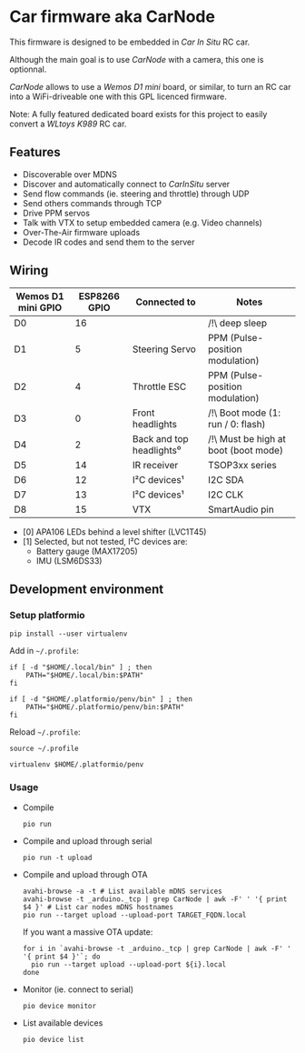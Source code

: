 # Car firmware aka CarNode

This firmware is designed to be embedded in _Car In Situ_ RC car.

Although the main goal is to use _CarNode_ with a camera, this one is optionnal.

_CarNode_ allows to use a _Wemos D1 mini_ board, or similar, to turn an RC car into a WiFi-driveable one with this GPL licenced firmware.

Note: A fully featured dedicated board exists for this project to easily convert a _WLtoys K989_ RC car.

## Features

 * Discoverable over MDNS
 * Discover and automatically connect to _CarInSitu_ server
 * Send flow commands (ie. steering and throttle) through UDP
 * Send others commands through TCP
 * Drive PPM servos
 * Talk with VTX to setup embedded camera (e.g. Video channels)
 * Over-The-Air firmware uploads
 * Decode IR codes and send them to the server

## Wiring

| Wemos D1 mini GPIO | ESP8266 GPIO | Connected to             | Notes                                |
|--------------------|--------------|--------------------------|--------------------------------------|
| D0                 | 16           |                          | /!\ deep sleep                       |
| D1                 | 5            | Steering Servo           | PPM (Pulse-position modulation)      |
| D2                 | 4            | Throttle ESC             | PPM (Pulse-position modulation)      |
| D3                 | 0            | Front headlights         | /!\ Boot mode (1: run / 0: flash)    |
| D4                 | 2            | Back and top headlights⁰ | /!\ Must be high at boot (boot mode) |
| D5                 | 14           | IR receiver              | TSOP3xx series                       |
| D6                 | 12           | I²C devices¹             | I2C SDA                              |
| D7                 | 13           | I²C devices¹             | I2C CLK                              |
| D8                 | 15           | VTX                      | SmartAudio pin                       |

 - [0] APA106 LEDs behind a level shifter (LVC1T45)
 - [1] Selected, but not tested, I²C devices are:
   * Battery gauge (MAX17205)
   * IMU (LSM6DS33)

## Development environment

### Setup platformio

```shell
pip install --user virtualenv
```

Add in `~/.profile`:

```shell
if [ -d "$HOME/.local/bin" ] ; then
    PATH="$HOME/.local/bin:$PATH"
fi

if [ -d "$HOME/.platformio/penv/bin" ] ; then
    PATH="$HOME/.platformio/penv/bin:$PATH"
fi
```

Reload `~/.profile`:

```shell
source ~/.profile
```

```shell
virtualenv $HOME/.platformio/penv
```

### Usage

 * Compile

     ```
     pio run
     ```

 * Compile and upload through serial

    ```
    pio run -t upload
    ```

 * Compile and upload through OTA

    ```
    avahi-browse -a -t # List available mDNS services
    avahi-browse -t _arduino._tcp | grep CarNode | awk -F' ' '{ print $4 }' # List car nodes mDNS hostnames
    pio run --target upload --upload-port TARGET_FQDN.local
    ```

    If you want a massive OTA update:

    ```
    for i in `avahi-browse -t _arduino._tcp | grep CarNode | awk -F' ' '{ print $4 }'`; do
      pio run --target upload --upload-port ${i}.local
    done
    ```

 * Monitor (ie. connect to serial)

    ```
    pio device monitor
    ```

 * List available devices

    ```
    pio device list
    ```
